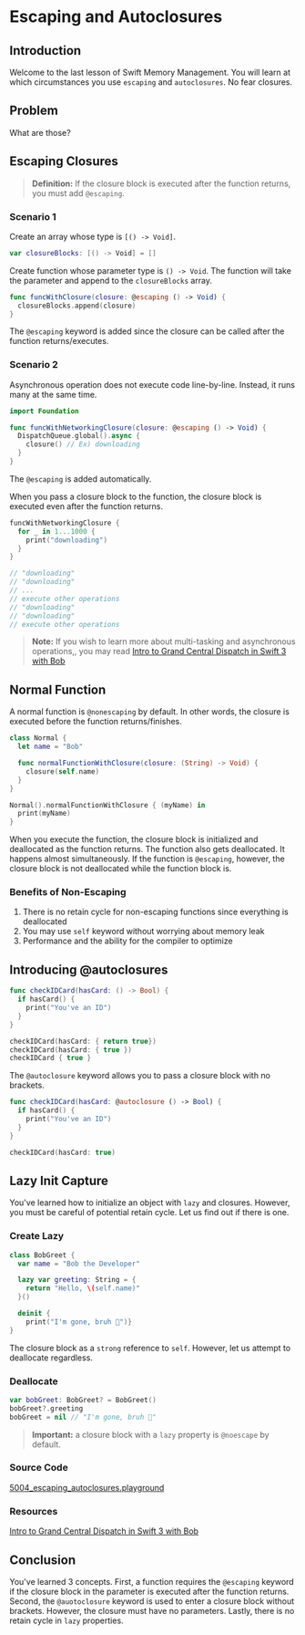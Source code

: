 # Escaping and Autoclosures
## Introduction
Welcome to the last lesson of Swift Memory Management. You will learn at which circumstances you use `escaping` and `autoclosures`. No fear closures.

## Problem
What are those?


## Escaping Closures

> **Definition:** If the closure block is executed after the function returns, you must add `@escaping`.

### Scenario 1
Create an array whose type is `[() -> Void]`.

```swift
var closureBlocks: [() -> Void] = []
```

Create function whose parameter type is `() -> Void`. The function will take the parameter and append to the `closureBlocks` array.

```swift
func funcWithClosure(closure: @escaping () -> Void) {
  closureBlocks.append(closure)
}
```

The `@escaping` keyword is added since the closure can be called after the function returns/executes.

### Scenario 2
Asynchronous operation does not execute code line-by-line. Instead, it runs many at the same time.

```swift
import Foundation

func funcWithNetworkingClosure(closure: @escaping () -> Void) {
  DispatchQueue.global().async {
    closure() // Ex) downloading
  }
}

```
The `@escaping` is added automatically.

When you pass a closure block to the function, the closure block is executed even after the function returns.

```swift
funcWithNetworkingClosure {
  for _ in 1...1000 {
    print("downloading")
  }
}

// "downloading"
// "downloading"
// ...
// execute other operations
// "downloading"
// "downloading"
// execute other operations
```

> **Note:** If you wish to learn more about multi-tasking and asynchronous operations,, you may read [Intro to Grand Central Dispatch in Swift 3 with Bob](https://blog.bobthedeveloper.io/intro-to-grand-central-dispatch-in-swift-3-with-bob-lee-1d4b56f731b3)

## Normal Function
A normal function is `@nonescaping` by default. In other words, the closure is executed before the function returns/finishes.


```swift
class Normal {
  let name = "Bob"

  func normalFunctionWithClosure(closure: (String) -> Void) {
    closure(self.name)
  }
}

Normal().normalFunctionWithClosure { (myName) in
  print(myName)
}
```

When you execute the function, the closure block is initialized and deallocated as the function returns. The function also gets deallocated. It happens almost simultaneously. If the function is `@escaping`, however, the closure block is not deallocated while the function block is.


### Benefits of Non-Escaping
1. There is no retain cycle for non-escaping functions since everything is deallocated
2. You may use `self` keyword without worrying about memory leak
3. Performance and the ability for the compiler to optimize


## Introducing @autoclosures

```swift
func checkIDCard(hasCard: () -> Bool) {
  if hasCard() {
    print("You've an ID")
  }
}

checkIDCard(hasCard: { return true})
checkIDCard(hasCard: { true })
checkIDCard { true }
```
The `@autoclosure` keyword allows you to pass a closure block with no brackets.

```swift
func checkIDCard(hasCard: @autoclosure () -> Bool) {
  if hasCard() {
    print("You've an ID")
  }
}

checkIDCard(hasCard: true)
```

## Lazy Init Capture
You've learned how to initialize an object with `lazy` and closures. However, you must be careful of potential retain cycle. Let us find out if there is one.

### Create Lazy

```swift
class BobGreet {
  var name = "Bob the Developer"

  lazy var greeting: String = {
    return "Hello, \(self.name)"
  }()

  deinit {
    print("I'm gone, bruh 🙆‍")}
}
```

The closure block as a `strong` reference to `self`. However, let us attempt to deallocate regardless.

### Deallocate
```swift
var bobGreet: BobGreet? = BobGreet()
bobGreet?.greeting
bobGreet = nil // "I'm gone, bruh 🙆‍"
```

> **Important:** a closure block with a `lazy` property is `@noescape` by default.

### Source Code
[5004_escaping_autoclosures.playground](https://www.dropbox.com/sh/9qhlmvrbv4rjzum/AACq-MMUDUADBw7y-ENhpakpa?dl=0)

### Resources
[Intro to Grand Central Dispatch in Swift 3 with Bob](https://blog.bobthedeveloper.io/intro-to-grand-central-dispatch-in-swift-3-with-bob-lee-1d4b56f731b3)

## Conclusion
You've learned 3 concepts. First, a function requires the `@escaping` keyword if the closure block in the parameter is executed after the function returns. Second, the `@auotoclosure` keyword is used to enter a closure block without brackets. However, the closure must have no parameters. Lastly, there is no retain cycle in `lazy` properties.